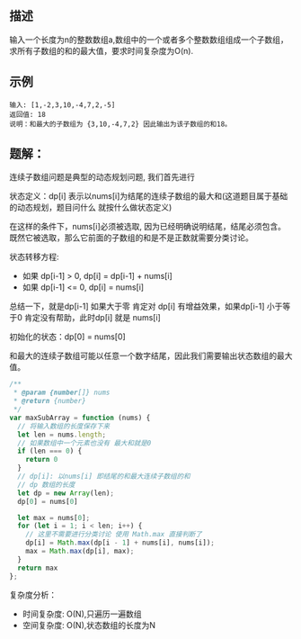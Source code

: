 ## 描述
输入一个长度为n的整数数组a,数组中的一个或者多个整数数组组成一个子数组，求所有子数组的和的最大值，要求时间复杂度为O(n).

## 示例

```
输入: [1,-2,3,10,-4,7,2,-5]
返回值: 18
说明：和最大的子数组为 {3,10,-4,7,2} 因此输出为该子数组的和18。
```

## 题解：

连续子数组问题是典型的动态规划问题, 我们首先进行

状态定义：dp[i] 表示以nums[i]为结尾的连续子数组的最大和(这道题目属于基础的动态规划，题目问什么 就按什么做状态定义)

在这样的条件下，nums[i]必须被选取, 因为已经明确说明结尾，结尾必须包含。既然它被选取，那么它前面的子数组的和是不是正数就需要分类讨论。

状态转移方程:
- 如果 dp[i-1] > 0, dp[i] = dp[i-1] + nums[i]
- 如果 dp[i-1] <= 0, dp[i] = nums[i]

总结一下，就是dp[i-1] 如果大于零 肯定对 dp[i] 有增益效果，如果dp[i-1] 小于等于0 肯定没有帮助，此时dp[i] 就是 nums[i]

初始化的状态：dp[0] = nums[0]

和最大的连续子数组可能以任意一个数字结尾，因此我们需要输出状态数组的最大值。

```js
/**
 * @param {number[]} nums
 * @return {number}
 */
var maxSubArray = function (nums) {
  // 将输入数组的长度保存下来 
  let len = nums.length;
  // 如果数组中一个元素也没有 最大和就是0
  if (len === 0) {
    return 0
  }
  // dp[i]: 以nums[i] 即结尾的和最大连续子数组的和
  // dp 数组的长度
  let dp = new Array(len);
  dp[0] = nums[0]

  let max = nums[0];
  for (let i = 1; i < len; i++) {
    // 这里不需要进行分类讨论 使用 Math.max 直接判断了
    dp[i] = Math.max(dp[i - 1] + nums[i], nums[i]);
    max = Math.max(dp[i], max);
  }
  return max
};
```
复杂度分析：
- 时间复杂度: O(N),只遍历一遍数组
- 空间复杂度: O(N),状态数组的长度为N







